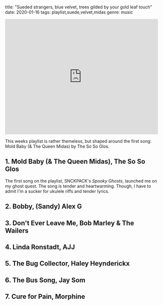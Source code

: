 title: "Sueded strangers, blue velvet, trees gilded by your gold leaf touch"
date: 2020-01-16
tags: playlist,suede,velvet,midas
genre: music

<div class="frame-wrap mx-auto sm:float-right">
<iframe src="https://open.spotify.com/embed/playlist/7cq4bDwsKxg8UGmLPNisok" width="100%" height="380" frameborder="0" allowtransparency="true" allow="encrypted-media"></iframe>
</div>

This weeks playlist is rather themeless, but shaped around the first song: Mold Baby (& The Queen Midas) by The So So Glos.

## 1. Mold Baby (& The Queen Midas), The So So Glos

The first song on the playlist, SNCKPACK's _Spooky Ghosts_, launched me on my ghost quest. The song is tender and heartwarming. Though, I have to admit I'm a sucker for ukulele riffs and tender lyrics.

## 2. Bobby, (Sandy) Alex G
## 3. Don't Ever Leave Me, Bob Marley & The Wailers
## 4. Linda Ronstadt, AJJ
## 5. The Bug Collector, Haley Heynderickx
## 6. The Bus Song, Jay Som
## 7. Cure for Pain, Morphine
